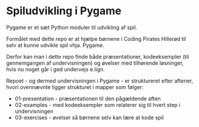 # Spiludvikling i Pygame
Pygame er et sæt Python moduler til udvikling af spil.

Formålet med dette repo er at hjælpe børnene i Coding Pirates Hillerød til selv at kunne udvikle spil vhja. Pygame.

Derfor kan man i dette repo finde både præsentationer, kodeeksempler (til gennemgangen af undervisningen) og øvelser med tilhørende løsninger, hvis nu noget går i ged undervejs e.lign.

Repoet - og dermed undervisningen i Pygame - er struktureret efter aftener, hvori ovennævnte ligger strukturet i mapper som følger:
* 01-presentation - præsentationen til den pågældende aften
* 02-examples - med kodeeksempler som relaterer sig til hvert step i undervisningen
* 03-exercises - øvelser så børnene selv kan lære at kode spil
